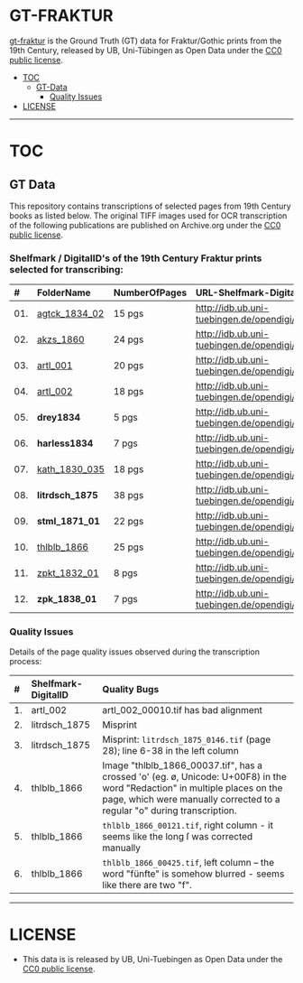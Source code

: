 # GT-FRAKTUR

[gt-fraktur](https://github.com/ubtue/gt-fraktur/) is the Ground Truth (GT) data for Fraktur/Gothic prints from the 19th Century, released by UB, Uni-Tübingen as Open Data under the [CC0 public license](https://creativecommons.org/choose/zero/). 
 
 
+ [TOC](#toc)
   + [GT-Data](#gt-data)
        + [Quality Issues](#quality-issues) 
+ [LICENSE](#license)

----

# TOC

## GT Data 

This repository contains transcriptions of selected pages from 19th Century books as listed below. The original TIFF images used for OCR transcription of the following publications are published on Archive.org under the [CC0 public license](https://creativecommons.org/choose/zero/).

### Shelfmark / DigitalID's of the 19th Century Fraktur prints selected for transcribing:

 
| # | FolderName | NumberOfPages | URL-Shelfmark-DigitalID | Comments |
| :-- | :--- | :-- | :--- | :--- |
| 01. | [agtck_1834_02](#https://github.com/ubtue/gt-fraktur/tree/master/agtck_1834_02) | 15 pgs | http://idb.ub.uni-tuebingen.de/opendigi/agtck_1834_02 | |
| 02. | [akzs_1860](#https://github.com/ubtue/gt-fraktur/tree/master/akzs_1860) | 24 pgs | http://idb.ub.uni-tuebingen.de/opendigi/akzs_1860 | |
| 03. | [artl_001](#https://github.com/ubtue/gt-fraktur/tree/master/artl_001) | 20 pgs | http://idb.ub.uni-tuebingen.de/opendigi/artl_001 | |
| 04. | [artl_002](#https://github.com/ubtue/gt-fraktur/tree/master/artl_002) | 18 pgs |http://idb.ub.uni-tuebingen.de/opendigi/artl_002 | Error in 1 image. |
| 05. | __drey1834__ | 5 pgs | http://idb.ub.uni-tuebingen.de/opendigi/drey1834 | |
| 06. | __harless1834__ | 7 pgs | http://idb.ub.uni-tuebingen.de/opendigi/harless1834	| |
| 07. | [kath_1830_035](https://github.com/ubtue/gt-fraktur/tree/master/kath_1830_035) | 18 pgs | http://idb.ub.uni-tuebingen.de/opendigi/kath_1830_035 | |
| 08. | __litrdsch_1875__ | 38 pgs | http://idb.ub.uni-tuebingen.de/opendigi/litrdsch_1875 | Errors in 2 images. |
| 09. | __stml_1871_01__ | 22 pgs | http://idb.ub.uni-tuebingen.de/opendigi/stml_1871_01 | |
| 10. | [thlblb_1866](https://github.com/ubtue/gt-fraktur/tree/master/thlblb_1866) | 25 pgs | http://idb.ub.uni-tuebingen.de/opendigi/thlblb_1866 | Errors in 3 images. | 
| 11. | [zpkt_1832_01](https://github.com/ubtue/gt-fraktur/tree/master/zpkt_1832_01) | 8 pgs | http://idb.ub.uni-tuebingen.de/opendigi/zpkt_1832_01 | |
| 12. | __zpk_1838_01__ | 7 pgs | http://idb.ub.uni-tuebingen.de/opendigi/zpk_1838_01 | |


### Quality Issues

Details of the page quality issues observed during the transcription process:

| # | Shelfmark-DigitalID | Quality Bugs | 
| :-- | :--- |:----- |
| 1. | artl_002 | artl_002_00010.tif has bad alignment | 
| 2. | litrdsch_1875 | Misprint | 
| 3. | litrdsch_1875 | Misprint: `litrdsch_1875_0146.tif` (page 28); line 6-38 in the left column | 
| 4. | thlblb_1866 | Image "thlblb_1866_00037.tif", has a crossed 'o' (eg. ø, Unicode: U+00F8) in the word "Redaction" in multiple places on the page, which were manually corrected to a regular "o" during transcription. | 
| 5. | thlblb_1866 | `thlblb_1866_00121.tif`, right column - it seems like the long ſ was corrected manually | 
| 6. | thlblb_1866 | `thlblb_1866_00425.tif`, left column – the word "fünfte" is somehow blurred - seems like there are two "f". | 


----

# LICENSE

* This data is is released by UB, Uni-Tuebingen as Open Data under the [CC0 public license](https://creativecommons.org/choose/zero/).


